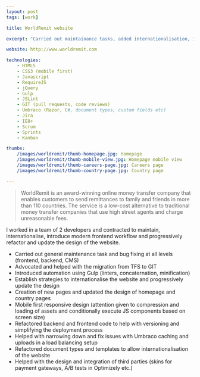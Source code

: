 ```yaml
---
layout: post
tags: [work]

title: WorldRemit website

excerpt: "Carried out maintainance tasks, added internationalisation, introduced modern frontend workflow and progressively refactored and updated the design of the website."

website: http://www.worldremit.com

technologies:
    - HTML5
    - CSS3 (mobile first)
    - Javascript
    - RequireJS
    - jQuery
    - Gulp
    - JSLint
    - GIT (pull requests, code reviews)
    - Umbraco (Razor, C#, document types, custom fields etc)
    - Jira
    - IE8+
    - Scrum
    - Sprints
    - Kanban

thumbs:
    /images/worldremit/thumb-homepage.jpg: Homepage
    /images/worldremit/thumb-mobile-view.jpg: Homepage mobile view
    /images/worldremit/thumb-careers-page.jpg: Careers page
    /images/worldremit/thumb-country-page.jpg: Country page

---
```


> WorldRemit is an award-winning online money transfer company that enables customers to send remittances to family and friends in more than 110 countries. The service is a low-cost alternative to traditional money transfer companies that use high street agents and charge unreasonable fees.

I worked in a team of 2 developers and contracted to maintain, internationalise, introduce modern frontend workflow and progressively refactor and update the design of the website.

- Carried out general maintenance task and bug fixing at all levels (frontend, backend, CMS)
- Advocated and helped with the migration from TFS to GIT
- Introduced automation using Gulp (linters, concaternation, minification)
- Establish strategies to internationalise the website and progressively update the design
- Creation of new pages and updated the design of homepage and country pages
- Mobile first responsive design (attention given to compression and loading of assets and conditionally execute JS components based on screen size)
- Refactored backend and frontend code to help with versioning and simplifying the deployment process
- Helped with narrowing down and fix issues with Umbraco caching and uploads in a load balancing setup
- Refactored document types and templates to allow internationalisation of the website
- Helped with the design and integration of third parties (skins for payment gateways, A/B tests in Optimizely etc.)
